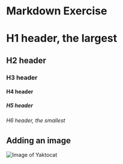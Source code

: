 # Markdown Exercise

# H1 header, the largest
## H2 header
### H3 header
#### H4 header
##### H5 header
###### H6 header, the smallest

## Adding an image
![Image of Yaktocat](https://octodex.github.com/images/yaktocat.png)
